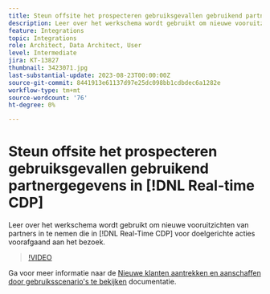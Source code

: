 ```yaml
---
title: Steun offsite het prospecteren gebruiksgevallen gebruikend partnergegevens in [!DNL Real-time CDP]
description: Leer over het werkschema wordt gebruikt om nieuwe vooruitzichten van partners in te nemen die in [!DNL Real-Time CDP] voor doelgerichte acties voorafgaand aan het bezoek. 
feature: Integrations
topic: Integrations
role: Architect, Data Architect, User
level: Intermediate
jira: KT-13827
thumbnail: 3423071.jpg
last-substantial-update: 2023-08-23T00:00:00Z
source-git-commit: 8441913e61137d97e25dc098bb1cdbdec6a1282e
workflow-type: tm+mt
source-wordcount: '76'
ht-degree: 0%

---
```


# Steun offsite het prospecteren gebruiksgevallen gebruikend partnergegevens in [!DNL Real-time CDP]

Leer over het werkschema wordt gebruikt om nieuwe vooruitzichten van partners in te nemen die in [!DNL Real-Time CDP] voor doelgerichte acties voorafgaand aan het bezoek. 

>[!VIDEO](https://video.tv.adobe.com/v/3423071/?quality=12&learn=on)

Ga voor meer informatie naar de [Nieuwe klanten aantrekken en aanschaffen door gebruiksscenario&#39;s te bekijken](https://experienceleague.adobe.com/docs/experience-platform/rtcdp/use-cases/partner-data/prospecting.html) documentatie.

